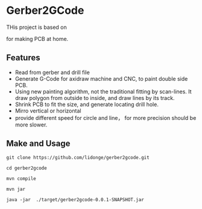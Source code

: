# Gerber2GCode

THis project is based on 

[gerber2png]: https://github.com/dgonner/gerber2png

for making PCB at home.

## Features

* Read from gerber and drill file
* Generate G-Code for axidraw machine and CNC, to paint double side PCB.
* Using new painting algorithm, not the traditional fitting by scan-lines.  It draw polygon from outside to inside, and draw lines by its track.
* Shrink PCB to fit the size, and generate locating drill hole.
* Mirro vertical or horizontal
* provide different speed for circle and line， for more precision should be more slower.



## Make and Usage

`git clone https://github.com/lidonge/gerber2gcode.git`

`cd gerber2gcode` 

`mvn compile`

`mvn jar`

`java -jar  ./target/gerber2gcode-0.0.1-SNAPSHOT.jar`